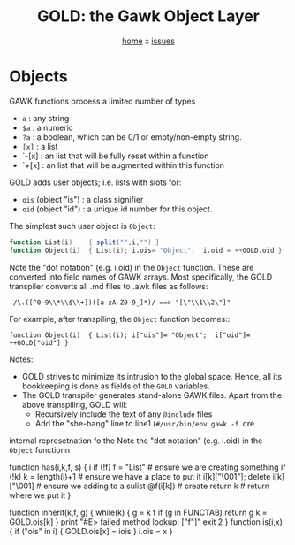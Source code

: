 <a name=top>
<h1 align=center>GOLD: the Gawk Object Layer</h1>
<p  align=center>
<a href="http://github.com/golden/one/master/blob/README.md#top">home</a> :: 
<a href="http://github.com/golden/issues">issues</a> 
</p>

# Objects

GAWK functions process  a limited number of types

- `a` : any string
- `$a` : a numeric
- `?a` : a boolean, which can be 0/1 or empty/non-empty string.
- `[x]` : a list
- `-[x] : an list that will be fully reset within a function
- `+[x] : an list that will be augmented within this function

GOLD adds user objects; i.e. lists with slots for:

- `ois` (object "is") : a class signifier
- `oid` (object "id") : a unique id number for this object.

The simplest such user object is `Object`:

```awk
function List(i)    { split("",i,"") }
function Object(i)  { List(i); i.ois= "Object";  i.oid = ++GOLD.oid }
```

Note the "dot notation" (e.g. i.oid) in the `Object` function. These
are converted into field names of GAWK arrays. Most specifically, the GOLD transpiler
converts all  .md files to .awk files as follows:

     /\.([^0-9\\*\\$\\+])([a-zA-Z0-9_]*)/ ==> "[\"\\1\\2\"]"

For example, after transpiling, the `Object` function becomes::

    function Object(i)  { List(i); i["ois"]= "Object";  i["oid"]= ++GOLD["oid"] }

Notes:
- GOLD strives to minimize its intrusion to the global space. Hence, all its bookkeeping
  is done as fields of the `GOLD` variables.
- The GOLD transpiler generates stand-alone GAWK files. Apart from the above
  transpiling, GOLD will:
  - Recursively include the text of any `@include` files
  - Add the "she-bang" line to line1 (`#/usr/bin/env gawk -f `cre

 internal represetnation fo the
Note the "dot notation" (e.g. i.oid) in the `Object` functionn

function has(i,k,f, s) { i
   if (!f) f = "List"               # ensure we are creating something
   if (!k) k = length(i)+1          # ensure we have a place to put it
   i[k]["\001"]; delete i[k]["\001] # ensure we adding to a sulist
   @f(i[k])                         # create
   return k                         # return where we put it
}

function inherit(k,f,   g) {
  while(k) {
    g = k f
    if (g in FUNCTAB) return g
    k = GOLD.ois[k]
  }
  print "#E> failed method lookup: ["f"]"
  exit 2
}
function is(i,x) {
  if ("ois" in i) { GOLD.ois[x] = iois }
  i.ois = x
}
```

